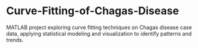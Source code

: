 # Curve-Fitting-of-Chagas-Disease
MATLAB project exploring curve fitting techniques on Chagas disease case data, applying statistical modeling and visualization to identify patterns and trends.
